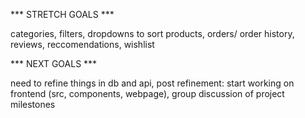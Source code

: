 *** STRETCH GOALS ***

categories,
filters,
dropdowns to sort products,
orders/ order history,
reviews,
reccomendations,
wishlist


*** NEXT GOALS ***

need to refine things in db and api,
post refinement: start working on frontend (src, components, webpage),
group discussion of project milestones